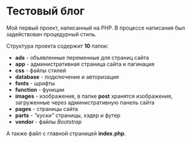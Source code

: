 # Тестовый блог
Мой первый проект, написанный на PHP. В процессе написания был задействован процедурный стиль.

Структура проекта содержит **10** папок:

- **ads** - объявленные переменные для страниц сайта
- **app** - административная страница сайта и пагинация
- **css** - файлы стилей
- **database** - подключение и авторизация
- **fonts** - шрифты
- **function** - функции
- **images** - изображения, в папке **post** хранятся изображения, загруженные через административную панель сайта
- **pages** - страницы сайта
- **parts** - *"куски"* страницы, хэдер и футер
- **vendor** - файлы *Bootstrap*

А также файл с главной страницей **index.php**.
